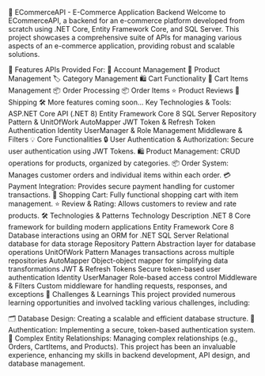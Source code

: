 🚀 ECommerceAPI - E-Commerce Application Backend
Welcome to ECommerceAPI, a backend for an e-commerce platform developed from scratch using .NET Core, Entity Framework Core, and SQL Server. This project showcases a comprehensive suite of APIs for managing various aspects of an e-commerce application, providing robust and scalable solutions.

🌟 Features
APIs Provided For:
👤 Account Management
🛒 Product Management
🏷️ Category Management
🛍️ Cart Functionality
🛒 Cart Items Management
📦 Order Processing
📦 Order Items
⭐ Product Reviews
🚚 Shipping
🛠️ More features coming soon...
Key Technologies & Tools:
ASP.NET Core API (.NET 8)
Entity Framework Core 8
SQL Server
Repository Pattern & UnitOfWork
AutoMapper
JWT Token & Refresh Token Authentication
Identity UserManager & Role Management
Middleware & Filters
💡 Core Functionalities
🔒 User Authentication & Authorization: Secure user authentication using JWT Tokens.
🛍️ Product Management: CRUD operations for products, organized by categories.
📦 Order System: Manages customer orders and individual items within each order.
💳 Payment Integration: Provides secure payment handling for customer transactions.
🛒 Shopping Cart: Fully functional shopping cart with item management.
⭐ Review & Rating: Allows customers to review and rate products.
🛠️ Technologies & Patterns
Technology	Description
.NET 8	Core framework for building modern applications
Entity Framework Core 8	Database interactions using an ORM for .NET
SQL Server	Relational database for data storage
Repository Pattern	Abstraction layer for database operations
UnitOfWork Pattern	Manages transactions across multiple repositories
AutoMapper	Object-object mapper for simplifying data transformations
JWT & Refresh Tokens	Secure token-based user authentication
Identity UserManager	Role-based access control
Middleware & Filters	Custom middleware for handling requests, responses, and exceptions
🧠 Challenges & Learnings
This project provided numerous learning opportunities and involved tackling various challenges, including:

🗂️ Database Design: Creating a scalable and efficient database structure.
🔐 Authentication: Implementing a secure, token-based authentication system.
🔄 Complex Entity Relationships: Managing complex relationships (e.g., Orders, CartItems, and Products).
This project has been an invaluable experience, enhancing my skills in backend development, API design, and database management.
